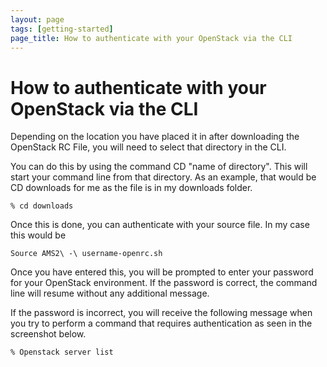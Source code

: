```yaml
---
layout: page
tags: [getting-started]
page_title: How to authenticate with your OpenStack via the CLI
---
```


# How to authenticate with your OpenStack via the CLI

Depending on the location you have placed it in after downloading the OpenStack RC File, you will need to select that directory in the CLI.

You can do this by using the command CD "name of directory". This will start your command line from that directory.
As an example, that would be CD downloads for me as the file is in my downloads folder.

``
 % cd downloads
``

Once this is done, you can authenticate with your source file. In my case this would be

``
Source AMS2\ -\ username-openrc.sh
``

Once you have entered this, you will be prompted to enter your password for your OpenStack environment.
If the password is correct, the command line will resume without any additional message.

If the password is incorrect, you will receive the following message when you try to perform a command that requires authentication as seen in the screenshot below.

``
% Openstack server list
``